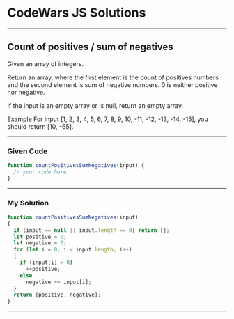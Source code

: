 # CodeWars JS Solutions

---

## Count of positives / sum of negatives

Given an array of integers.

Return an array, where the first element is the count of positives numbers and the second element is sum of negative numbers. 0 is neither positive nor negative.

If the input is an empty array or is null, return an empty array.

Example
For input [1, 2, 3, 4, 5, 6, 7, 8, 9, 10, -11, -12, -13, -14, -15], you should return [10, -65].

---

### Given Code


```js
function countPositivesSumNegatives(input) {
  // your code here
}
```

---

### My Solution 


```js
function countPositivesSumNegatives(input) 
{
  if (input == null || input.length == 0) return [];
  let positive = 0;
  let negative = 0;
  for (let i = 0; i < input.length; i++)
  {
    if (input[i] > 0)
      ++positive;
    else
      negative += input[i];
  }
  return [positive, negative];
}
```


---

